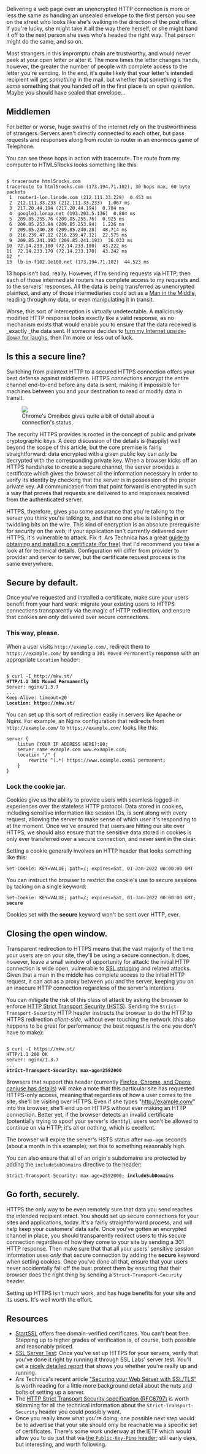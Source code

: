 Delivering a web page over an unencrypted HTTP connection is more or less the
same as handing an unsealed envelope to the first person you see on the street
who looks like she's walking in the direction of the post office. If you're
lucky, she might take it all the way there herself, or she might hand it off to
the next person she sees who's headed the right way. That person might do the
same, and so on.

Most strangers in this impromptu chain are trustworthy, and would never peek at
your open letter or alter it. The more times the letter changes hands, however,
the greater the number of people with complete access to the letter you're
sending. In the end, it's quite likely that your letter's intended recipient
will get _something_ in the mail, but whether that something is the _same_
something that you handed off in the first place is an open question. Maybe you
should have sealed that envelope...

## Middlemen

For better or worse, huge swaths of the internet rely on the trustworthiness of
strangers. Servers aren't directly connected to each other, but pass requests
and responses along from router to router in an enormous game of Telephone.

You can see these hops in action with traceroute. The route from my computer to
HTML5Rocks looks something like this:

<pre><code>
$ traceroute html5rocks.com
traceroute to html5rocks.com (173.194.71.102), 30 hops max, 60 byte packets
 1  router1-lon.linode.com (212.111.33.229)  0.453 ms
 2  212.111.33.233 (212.111.33.233)  1.067 ms
 3  217.20.44.194 (217.20.44.194)  0.704 ms
 4  google1.lonap.net (193.203.5.136)  0.804 ms
 5  209.85.255.76 (209.85.255.76)  0.925 ms
 6  209.85.253.94 (209.85.253.94)  1.226 ms
 7  209.85.240.28 (209.85.240.28)  48.714 ms
 8  216.239.47.12 (216.239.47.12)  22.575 ms
 9  209.85.241.193 (209.85.241.193)  36.033 ms
10  72.14.233.180 (72.14.233.180)  43.222 ms
11  72.14.233.170 (72.14.233.170)  43.242 ms
12  *
13  lb-in-f102.1e100.net (173.194.71.102)  44.523 ms
</code></pre>

13 hops isn't bad, really. However, if I'm sending requests via HTTP, then each
of those intermediate routers has complete access to my requests and to the
servers' responses. All the data is being transferred as unencrypted plaintext,
and any of those intermediaries could act as a [Man in the
Middle](http://en.wikipedia.org/wiki/Man-in-the-middle_attack), reading through
my data, or even manipulating it in transit.

Worse, this sort of interception is virtually undetectable. A maliciously
modified HTTP response looks exactly like a valid response, as no mechanism
exists that would enable you to ensure that the data received is _exactly _the
data sent. If someone decides to [turn my Internet upside-down for
laughs](http://www.ex-parrot.com/pete/upside-down-ternet.html), then I'm more or
less out of luck.

## Is this a secure line?

Switching from plaintext HTTP to a secured HTTPS connection offers your best
defense against middlemen. HTTPS connections encrypt the entire channel
end-to-end before any data is sent, making it impossible for machines between
you and your destination to read or modify data in transit.

<figure>
  <img src="omnibox.png" />
  <figcaption>
  Chrome's Omnibox gives quite a bit of detail about a connection's status.
  </figcaption>
</figure>

The security HTTPS provides is rooted in the concept of public and private
cryptographic keys. A deep discussion of the details is (happily) well beyond
the scope of this article, but the core premise is fairly straightforward: data
encrypted with a given public key can _only_ be decrypted with the corresponding
private key. When a browser kicks off an HTTPS handshake to create a secure
channel, the server provides a certificate which gives the browser all the
information necessary in order to verify its identity by checking that the
server is in possession of the proper private key. All communication from that
point forward is encrypted in such a way that proves that requests are delivered
to and responses received from the authenticated server.

HTTPS, therefore, gives you some assurance that you're talking to the server you
think you're talking to, and that no one else is listening in or twiddling bits
on the wire. This kind of encryption is an absolute prerequisite for security on
the web; if your application isn't currently delivered over HTTPS, it's
vulnerable to attack. Fix it. Ars Technica has a great [guide to obtaining and
installing a certificate (for free)](http://arstechnica.com/security/2009/12/how-to-get-set-with-a-secure-sertificate-for-free/)
that I'd recommend you take a look at for technical details. Configuration will
differ from provider to provider and server to server, but the certificate
request process is the same everywhere.

## Secure by default.

Once you've requested and installed a certificate, make sure your users benefit
from your hard work: migrate your existing users to HTTPS connections
transparently via the magic of HTTP redirection, and ensure that cookies are
_only_ delivered over secure connections.

### This way, please.

When a user visits `http://example.com/`, redirect them to
`https://example.com/` by sending a `301 Moved
Permanently` response with an appropriate `Location` header:

<pre><code>
$ curl -I http://mkw.st/
<strong>HTTP/1.1 301 Moved Permanently</strong>
Server: nginx/1.3.7
...
Keep-Alive: timeout=20
<strong>Location: https://mkw.st/</strong>
</code></pre>

You can set up this sort of redirection easily in servers like Apache or Nginx.
For example, an Nginx configuration that redirects from `http://example.com/`
to `https://example.com/` looks like this:

    server {
        listen [YOUR IP ADDRESS HERE]:80;
        server_name example.com www.example.com;
        location "/" {
            rewrite ^(.*) https://www.example.com$1 permanent;
        }
    }

### Lock the cookie jar.

Cookies give us the ability to provide users with seamless logged-in experiences
over the stateless HTTP protocol. Data stored in cookies, including sensitive
information like session IDs, is sent along with every request, allowing the
server to make sense of which user it's responding to at the moment. Once we've
ensured that users are hitting our site over HTTPS, we should also ensure that
the sensitive data stored in cookies is only ever transferred over a secure
connection, and never sent in the clear.

Setting a cookie generally involves an HTTP header that looks something like
this:

    Set-Cookie: KEY=VALUE; path=/; expires=Sat, 01-Jan-2022 00:00:00 GMT

You can instruct the browser to restrict the cookie's use to secure sessions by
tacking on a single keyword:

<pre><code>Set-Cookie: KEY=VALUE; path=/; expires=Sat, 01-Jan-2022 00:00:00 GMT; <strong>secure</strong></code></pre>

Cookies set with the **secure** keyword won't be sent over HTTP, ever.

## Closing the open window.

Transparent redirection to HTTPS means that the vast majority of the time your
users are on your site, they'll be using a secure connection. It does, however,
leave a small window of opportunity for attack: the initial HTTP connection is
wide open, vulnerable to [SSL
stripping](http://en.wikipedia.org/wiki/HTTP_Strict_Transport_Security#Applicability)
and related attacks. Given that a man in the middle has complete access to the
initial HTTP request, it can act as a proxy between you and the server, keeping
you on an insecure HTTP connection regardless of the server's intentions.

You can mitigate the risk of this class of attack by asking the browser to
enforce [HTTP Strict Transport Security
(HSTS)](http://tools.ietf.org/html/rfc6797). Sending the
`Strict-Transport-Security` HTTP header instructs the browser to do the HTTP to
HTTPS redirection _client-side_, without ever touching the network (this also
happens to be great for performance; the best request is the one you don't have
to make):

<pre><code>
$ curl -I https://mkw.st/
HTTP/1.1 200 OK
Server: nginx/1.3.7
...
<strong>Strict-Transport-Security: max-age=2592000</strong>
</code></pre>

Browsers that support this header (currently [Firefox, Chrome, and Opera: caniuse has details](http://caniuse.com/#feat=stricttransportsecurity))
will make a note that this particular site has requested HTTPS-only access,
meaning that regardless of how a user comes to the site, she'll be visiting over
HTTPS. Even if she types "http://example.com/" into the browser, she'll end up
on HTTPS without ever making an HTTP connection. Better yet, if the browser
detects an invalid certificate (potentially trying to spoof your server's
identity), users won't be allowed to continue on via HTTP; it's all or nothing,
which is excellent.

The browser will expire the server's HSTS status after `max-age` seconds
(about a month in this example); set this to something reasonably high.

You can also ensure that all of an origin's subdomains are protected by adding
the `includeSubDomains` directive to the header:

<pre><code>Strict-Transport-Security: max-age=2592000; <strong>includeSubDomains</strong></code></pre>

## Go forth, securely.

HTTPS the only way to be even remotely sure that data you send reaches the
intended recipient intact. You should set up secure connections for your sites
and applications, today. It's a fairly straightforward process, and will help
keep your customers' data safe. Once you've gotten an encrypted channel in
place, you should transparently redirect users to this secure connection
regardless of how they come to your site by sending a 301 HTTP response. Then
make sure that that all your users' sensitive session information uses _only_
that secure connection by adding the **secure** keyword when setting cookies.
Once you've done all that, ensure that your users never accidentally fall off
the bus: protect them by ensuring that their browser does the right thing by
sending a `Strict-Transport-Security` header.

Setting up HTTPS isn't much work, and has huge benefits for your site and its
users. It's well worth the effort.

## Resources

* [StartSSL](https://www.startssl.com/) offers free domain-verified
  certificates. You can't beat free. Stepping up to higher grades of
  verification is, of course, both possible and reasonably priced.
* [SSL Server Test](https://www.ssllabs.com/ssltest/): Once you've set up HTTPS
  for your servers, verify that you've done it right by running it through SSL
  Labs' server test. You'll get a [nicely detailed
  report](https://www.ssllabs.com/ssltest/analyze.html?d=mkw.st) that shows you
  whether you're really up and running.
* Ars Technica's recent article ["Securing your Web Server with
  SSL/TLS"](http://arstechnica.com/information-technology/2012/11/securing-your-web-server-with-ssltls/2/)
  is worth reading for a little more background detail about the nuts and bolts
  of setting up a server.
* The [HTTP Strict Transport Security specification
  (RFC6797)](http://tools.ietf.org/html/rfc6797) is worth skimming for all the
  technical information about the `Strict-Transport-Security` header you could
  possibly want.
* Once you really know what you're doing, one possible next step would be to
  advertise that your site should only be reachable via a specific set of
  certificates. There's some work underway at the IETF which would allow you to
  do just that via [the `Public-Key-Pins` header](http://tools.ietf.org/html/draft-ietf-websec-key-pinning);
  still early days, but interesting, and worth following.
